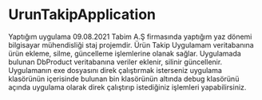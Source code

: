 # UrunTakipApplication
Yaptığım uygulama 09.08.2021 Tabim A.Ş firmasında yaptığım  yaz dönemi  bilgisayar mühendisliği staj projemdir.
Ürün Takip Uygulamam veritabanına ürün ekleme, silme, güncelleme işlemlerine olanak sağlar. Uygulamada bulunan DbProduct veritabanına veriler eklenir, silinir
güncellenir. Uygulamanın exe dosyasını direk çalıştırmak isterseniz uygulama klasörünün içerisinde bulunan bin klasörünün altında debug klasörünü açında uygulama olarak
direk çalıştırıp istediğiniz işlemleri yapabilirsiniz.

